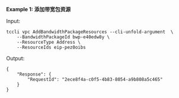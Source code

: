 **Example 1: 添加带宽包资源**



Input: 

```
tccli vpc AddBandwidthPackageResources --cli-unfold-argument  \
    --BandwidthPackageId bwp-e40edw8y \
    --ResourceType Address \
    --ResourceIds eip-pez0oibs
```

Output: 
```
{
    "Response": {
        "RequestId": "2ece8f4a-c0f5-4b83-8054-a9b808a5c465"
    }
}
```

